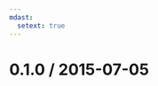 ```yaml
---
mdast:
  setext: true
---
```


<!--lint disable no-multiple-toplevel-headings-->

0.1.0 / 2015-07-05
==================
